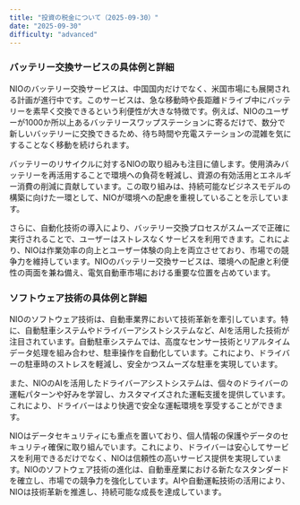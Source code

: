 ```yaml
---
title: "投資の税金について（2025-09-30）"
date: "2025-09-30"
difficulty: "advanced"
---
```


### バッテリー交換サービスの具体例と詳細

NIOのバッテリー交換サービスは、中国国内だけでなく、米国市場にも展開される計画が進行中です。このサービスは、急な移動時や長距離ドライブ中にバッテリーを素早く交換できるという利便性が大きな特徴です。例えば、NIOのユーザーが1000か所以上あるバッテリースワップステーションに寄るだけで、数分で新しいバッテリーに交換できるため、待ち時間や充電ステーションの混雑を気にすることなく移動を続けられます。

バッテリーのリサイクルに対するNIOの取り組みも注目に値します。使用済みバッテリーを再活用することで環境への負荷を軽減し、資源の有効活用とエネルギー消費の削減に貢献しています。この取り組みは、持続可能なビジネスモデルの構築に向けた一環として、NIOが環境への配慮を重視していることを示しています。

さらに、自動化技術の導入により、バッテリー交換プロセスがスムーズで正確に実行されることで、ユーザーはストレスなくサービスを利用できます。これにより、NIOは作業効率の向上とユーザー体験の向上を両立させており、市場での競争力を維持しています。NIOのバッテリー交換サービスは、環境への配慮と利便性の両面を兼ね備え、電気自動車市場における重要な位置を占めています。

### ソフトウェア技術の具体例と詳細

NIOのソフトウェア技術は、自動車業界において技術革新を牽引しています。特に、自動駐車システムやドライバーアシストシステムなど、AIを活用した技術が注目されています。自動駐車システムでは、高度なセンサー技術とリアルタイムデータ処理を組み合わせ、駐車操作を自動化しています。これにより、ドライバーの駐車時のストレスを軽減し、安全かつスムーズな駐車を実現しています。

また、NIOのAIを活用したドライバーアシストシステムは、個々のドライバーの運転パターンや好みを学習し、カスタマイズされた運転支援を提供しています。これにより、ドライバーはより快適で安全な運転環境を享受することができます。

NIOはデータセキュリティにも重点を置いており、個人情報の保護やデータのセキュリティ確保に取り組んでいます。これにより、ドライバーは安心してサービスを利用できるだけでなく、NIOは信頼性の高いサービス提供を実現しています。NIOのソフトウェア技術の進化は、自動車産業における新たなスタンダードを確立し、市場での競争力を強化しています。AIや自動運転技術の活用により、NIOは技術革新を推進し、持続可能な成長を達成しています。

